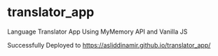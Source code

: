 # translator_app
Language Translator App Using MyMemory API and Vanilla JS

Successfully Deployed to https://asliddinamir.github.io/translator_app/
